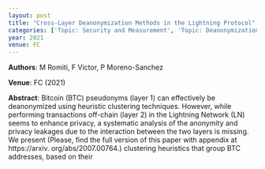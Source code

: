 ```yaml
---
layout: post
title: "Cross-Layer Deanonymization Methods in the Lightning Protocol"
categories: ['Topic: Security and Measurement', 'Topic: Deanonymization / Privacy', '2021', 'Venue: FC']
year: 2021
venue: FC
---
```

**Authors**: M Romiti, F Victor, P Moreno-Sanchez

**Venue**: FC (2021)

**Abstract**: Bitcoin (BTC) pseudonyms (layer 1) can effectively be deanonymized using heuristic clustering techniques. However, while performing transactions off-chain (layer 2) in the Lightning Network (LN) seems to enhance privacy, a systematic analysis of the anonymity and privacy leakages due to the interaction between the two layers is missing. We present (Please, find the full version of this paper with appendix at https://arxiv. org/abs/2007.00764.) clustering heuristics that group BTC addresses, based on their
